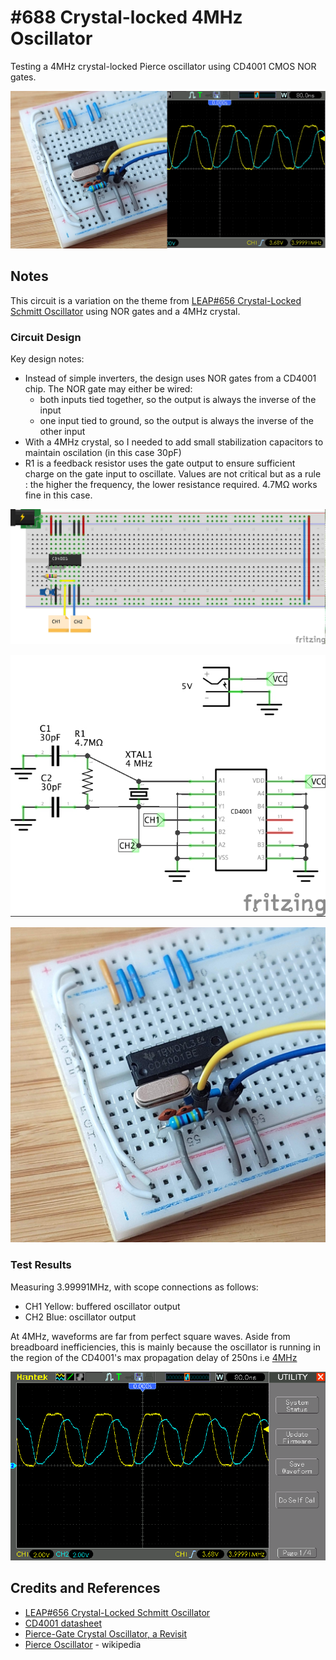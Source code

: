 # #688 Crystal-locked 4MHz Oscillator

Testing a 4MHz crystal-locked Pierce oscillator using CD4001 CMOS NOR gates.

![Build](./assets/CrystalLocked4MHzCD4001_build.jpg?raw=true)

## Notes

This circuit is a variation on the theme from
[LEAP#656 Crystal-Locked Schmitt Oscillator](../SchmittCrystalLockedOscillator)
using NOR gates and a 4MHz crystal.

### Circuit Design

Key design notes:

* Instead of simple inverters, the design uses NOR gates from a CD4001 chip. The NOR gate may either be wired:
    * both inputs tied together, so the output is always the inverse of the input
    * one input tied to ground, so the output is always the inverse of the other input
* With a 4MHz crystal, so I needed to add small stabilization capacitors to maintain oscilation (in this case 30pF)
* R1 is a feedback resistor uses the gate output to ensure sufficient charge on the gate input to oscillate. Values are not critical but as a rule : the higher the frequency, the lower resistance required. 4.7MΩ works fine in this case.

![bb](./assets/CrystalLocked4MHzCD4001_bb.jpg?raw=true)

![schematic](./assets/CrystalLocked4MHzCD4001_schematic.jpg?raw=true)

![bb_build](./assets/CrystalLocked4MHzCD4001_bb_build.jpg?raw=true)

### Test Results

Measuring 3.99991MHz, with scope connections as follows:

* CH1 Yellow: buffered oscillator output
* CH2 Blue: oscillator output

At 4MHz, waveforms are far from perfect square waves. Aside from breadboard inefficiencies, this is mainly because
the oscillator is running in the region of the CD4001's max propagation delay of 250ns i.e [4MHz](https://www.wolframalpha.com/input?i=1%2F%28250ns%29)

![scope](./assets/scope.gif?raw=true)

## Credits and References

* [LEAP#656 Crystal-Locked Schmitt Oscillator](../SchmittCrystalLockedOscillator)
* [CD4001 datasheet](https://www.futurlec.com/4000Series/CD4001.shtml)
* [Pierce-Gate Crystal Oscillator, a Revisit](https://www.mpdigest.com/2018/04/23/pierce-gate-crystal-oscillator-a-revisit/)
* [Pierce Oscillator](https://en.wikipedia.org/wiki/Pierce_oscillator) - wikipedia
